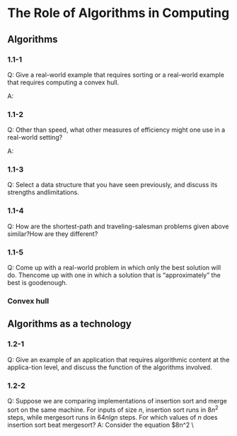 # The Role of Algorithms in Computing
## Algorithms
### 1.1-1
Q: Give a real-world example that requires sorting or a real-world example that requires computing a convex hull.

A:
### 1.1-2
Q: Other than speed, what other measures of efficiency might one use in a real-world setting?

A:
### 1.1-3
Q: Select a data structure that you have seen previously, and discuss its strengths andlimitations.

### 1.1-4
Q: How are the shortest-path and traveling-salesman  problems given above similar?How are they different?
### 1.1-5
Q: Come up with a real-world problem in which only the best solution will do.  Thencome  up  with  one  in  which  a solution  that  is  “approximately”  the  best  is  goodenough.
### Convex hull

## Algorithms as a technology
### 1.2-1
Q: Give an example of an application that requires algorithmic content at the applica-tion level, and discuss the function of the algorithms involved.
### 1.2-2
Q: Suppose we are comparing implementations of insertion sort and merge sort on the same machine.  For inputs of size $n$, insertion sort runs in $8n^2$ steps, while mergesort runs in $64nlgn$ steps.  For which values of $n$ does insertion sort beat mergesort?
A: Consider the equation $8n^2 \